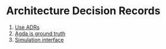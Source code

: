# Architecture Decision Records

1. [Use ADRs](001-record-architectural-decisions.md)
2. [Agda is ground truth](002-generate-interfaces-from-agda.md)
3. [Simulation interface](003-simulation-interface.md)
